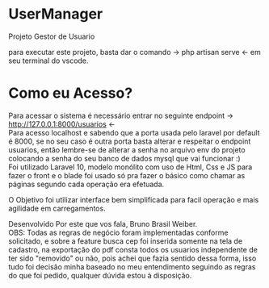 # UserManager

Projeto Gestor de Usuario

para executar este projeto, basta dar o comando -> php artisan serve <- em seu terminal do vscode.

# Como eu Acesso?

Para acessar o sistema é necessário entrar no seguinte endpoint -> http://127.0.0.1:8000/usuarios <-
<br>
Para acesso localhost e sabendo que a porta usada pelo laravel por default é 8000, se no seu caso é outra porta basta alterar e respeitar o endpoint usuarios, então lembre-se de alterar a senha no arquivo env do projeto colocando a senha do seu banco de dados mysql que vai funcionar :)
<br>
Foi utilizado Laravel 10, modelo monólito com uso de Html, Css e JS para fazer o front e o blade foi usado só pra fazer o básico como chamar as páginas segundo cada operação era efetuada.

O Objetivo foi utilizar interface bem simplificada para facil operação e mais agilidade em carregamentos.

Desenvolvido Por este que vos fala, Bruno Brasil Weiber.
<br>
OBS: Todas as regras de negócio foram implementadas conforme solicitado, e sobre a feature busca cep foi inserida somente na tela de cadastro, na exportação do pdf consta todos os usuarios independente de ter sido "removido" ou não, pois achei que fazia sentido dessa forma, isso tudo foi decisão minha baseado no meu entendimento seguindo as regras do que foi pedido, qualquer dúvida estou à disposição.
